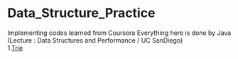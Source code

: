 # Data_Structure_Practice
Implementing codes learned from Coursera
Everything here is done by Java
(Lecture : Data Structures and Performance / UC SanDiego)   
1.[Trie](https://github.com/junu0516/Data_Structure/tree/main/Trie)
